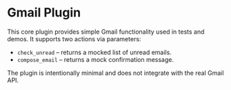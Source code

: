 # Gmail Plugin

This core plugin provides simple Gmail functionality used in tests and demos.
It supports two actions via parameters:

- `check_unread` – returns a mocked list of unread emails.
- `compose_email` – returns a mock confirmation message.

The plugin is intentionally minimal and does not integrate with the real Gmail API.

